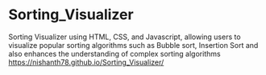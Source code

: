 # Sorting_Visualizer
Sorting Visualizer using HTML, CSS, and Javascript, allowing users to visualize popular sorting algorithms such as Bubble sort, Insertion Sort and also enhances the understanding of complex sorting algorithms
https://nishanth78.github.io/Sorting_Visualizer/
